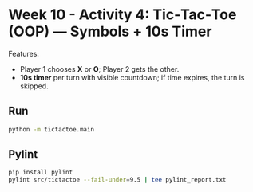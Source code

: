 
# Week 10 - Activity 4: Tic‑Tac‑Toe (OOP) — Symbols + 10s Timer

Features:
- Player 1 chooses **X** or **O**; Player 2 gets the other.
- **10s timer** per turn with visible countdown; if time expires, the turn is skipped.

## Run
```bash
python -m tictactoe.main
```

## Pylint
```bash
pip install pylint
pylint src/tictactoe --fail-under=9.5 | tee pylint_report.txt
```
